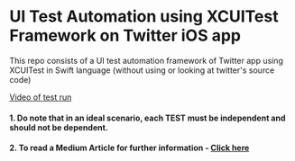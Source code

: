 # UI Test Automation using XCUITest Framework on Twitter iOS app

This repo consists of a UI test automation framework of Twitter app using XCUITest in Swift language (without using or looking at twitter's source code)

[Video of test run](https://medium.com/@suparna.khamaru/ios-how-to-automate-tests-for-apps-without-having-access-to-development-source-code-a35824abd5e3)

#### 1. Do note that in an ideal scenario, each TEST must be independent and should not be dependent. 
#### 2. To read a Medium Article for further information - [Click here](https://super-tester.medium.com/ios-how-to-automate-tests-for-apps-without-having-access-to-development-source-code-a35824abd5e3)
